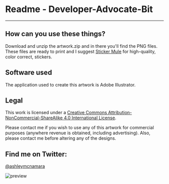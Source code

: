 # Readme - Developer-Advocate-Bit
----------------------
 
## How can you use these things?

Download and unzip the artwork.zip and in there you'll find the PNG files. 
These files are ready to print and I suggest [Sticker Mule](https://www.stickermule.com/) for high-quality, color correct, stickers. 


## Software used
The application used to create this artwork is Adobe Illustrator.


## Legal

This work is licensed under a [Creative Commons Attribution-NonCommercial-ShareAlike 4.0 International License](http://creativecommons.org/licenses/by-nc-sa/4.0/).

Please contact me if you wish to use any of this artwork for commercial purposes (anywhere revenue is obtained, including advertising). Also, please contact me before altering any of the designs. 


## Find me on Twitter:

[@ashleymcnamara](https://twitter.com/ashleymcnamara?ref_src=twsrc%5Egoogle%7Ctwcamp%5Eserp%7Ctwgr%5Eauthor)



![preview](https://github.com/ashleymcnamara/Developer-Advocate-Bit/blob/master/collage1.jpg)
